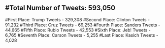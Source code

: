 #Total Number of Tweets: 593,050 
---
#First Place: Trump Tweets - 329,308
#Second Place: Clinton Tweets - 91,232
#Third Place: Cruz Tweets - 69,253
#Fourth Place: Sanders Tweets - 44,665
#Fifth Place: Rubio Tweets - 42,553
#Sixth Place: Jeb! Tweets - 6,765
#Seventh Place: Carson Tweets - 5,255
#Last Place: Kasich Tweets - 4,028
